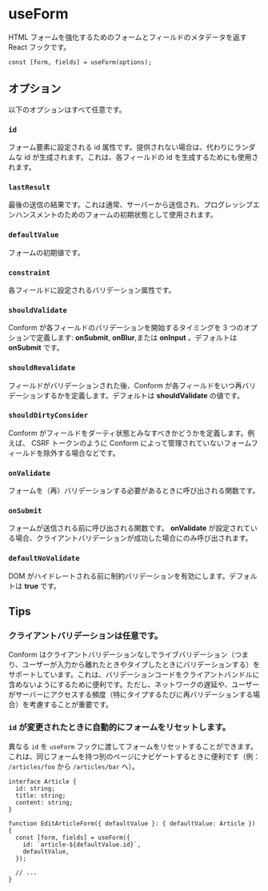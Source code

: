 # useForm

HTML フォームを強化するためのフォームとフィールドのメタデータを返す React フックです。

```tsx
const [form, fields] = useForm(options);
```

## オプション

以下のオプションはすべて任意です。

### `id`

フォーム要素に設定される id 属性です。提供されない場合は、代わりにランダムな id が生成されます。これは、各フィールドの id を生成するためにも使用されます。

### `lastResult`

最後の送信の結果です。これは通常、サーバーから送信され、プログレッシブエンハンスメントのためのフォームの初期状態として使用されます。

### `defaultValue`

フォームの初期値です。

### `constraint`

各フィールドに設定されるバリデーション属性です。

### `shouldValidate`

Conform が各フィールドのバリデーションを開始するタイミングを 3 つのオプションで定義します: **onSubmit**, **onBlur**,または **onInput** 。デフォルトは **onSubmit** です。

### `shouldRevalidate`

フィールドがバリデーションされた後、Conform が各フィールドをいつ再バリデーションするかを定義します。デフォルトは **shouldValidate** の値です。

### `shouldDirtyConsider`

Conform がフィールドをダーティ状態とみなすべきかどうかを定義します。例えば、 CSRF トークンのように Conform によって管理されていないフォームフィールドを除外する場合などです。

### `onValidate`

フォームを（再）バリデーションする必要があるときに呼び出される関数です。

### `onSubmit`

フォームが送信される前に呼び出される関数です。 **onValidate** が設定されている場合、クライアントバリデーションが成功した場合にのみ呼び出されます。

### `defaultNoValidate`

DOM がハイドレートされる前に制約バリデーションを有効にします。デフォルトは **true** です。

## Tips

### クライアントバリデーションは任意です。

Conform はクライアントバリデーションなしでライブバリデーション（つまり、ユーザーが入力から離れたときやタイプしたときにバリデーションする）をサポートしています。これは、バリデーションコードをクライアントバンドルに含めないようにするために便利です。ただし、ネットワークの遅延や、ユーザーがサーバーにアクセスする頻度（特にタイプするたびに再バリデーションする場合）を考慮することが重要です。

### `id` が変更されたときに自動的にフォームをリセットします。

異なる `id` を `useForm` フックに渡してフォームをリセットすることができます。これは、同じフォームを持つ別のページにナビゲートするときに便利です（例： `/articles/foo` から `/articles/bar` へ）。

```tsx
interface Article {
  id: string;
  title: string;
  content: string;
}

function EditArticleForm({ defaultValue }: { defaultValue: Article }) {
  const [form, fields] = useForm({
    id: `article-${defaultValue.id}`,
    defaultValue,
  });

  // ...
}
```
